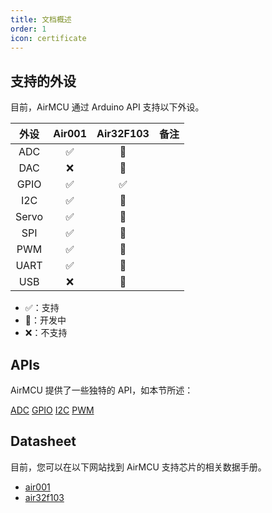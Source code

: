 ```yaml
---
title: 文档概述
order: 1
icon: certificate
---
```


## 支持的外设

目前，AirMCU 通过 Arduino API 支持以下外设。

|外设|Air001|Air32F103|备注|
|:---:|:---:|:---:|:---:|
|ADC|✅|🔨||
|DAC|❌|🔨||
|GPIO|✅|✅||
|I2C|✅|🔨||
|Servo|✅|🔨||
|SPI|✅|🔨||
|PWM|✅|🔨||
|UART|✅|🔨||
|USB|❌|🔨||

- ✅：支持
- 🔨：开发中
- ❌：不支持

## APIs

AirMCU 提供了一些独特的 API，如本节所述：

[ADC](./adc.md)
[GPIO](./gpio.md)
[I2C](./i2c.md)
[PWM](./pwm.md)

## Datasheet

目前，您可以在以下网站找到 AirMCU 支持芯片的相关数据手册。

- [air001](https://air001.cn)
- [air32f103](https://air32.cn)
